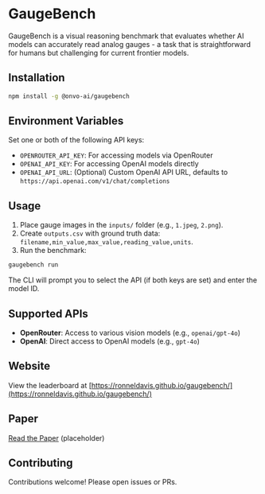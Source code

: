 # GaugeBench

GaugeBench is a visual reasoning benchmark that evaluates whether AI models can accurately read analog gauges - a task that is straightforward for humans but challenging for current frontier models.

## Installation

```bash
npm install -g @onvo-ai/gaugebench
```

## Environment Variables

Set one or both of the following API keys:

- `OPENROUTER_API_KEY`: For accessing models via OpenRouter
- `OPENAI_API_KEY`: For accessing OpenAI models directly
- `OPENAI_API_URL`: (Optional) Custom OpenAI API URL, defaults to `https://api.openai.com/v1/chat/completions`

## Usage

1. Place gauge images in the `inputs/` folder (e.g., `1.jpeg`, `2.png`).
2. Create `outputs.csv` with ground truth data: `filename,min_value,max_value,reading_value,units`.
3. Run the benchmark:

```bash
gaugebench run
```

The CLI will prompt you to select the API (if both keys are set) and enter the model ID.

## Supported APIs

- **OpenRouter**: Access to various vision models (e.g., `openai/gpt-4o`)
- **OpenAI**: Direct access to OpenAI models (e.g., `gpt-4o`)

## Website

View the leaderboard at [https://ronneldavis.github.io/gaugebench/](https://ronneldavis.github.io/gaugebench/)

## Paper

[Read the Paper](https://gaugebench.ai/GaugeBench.pdf) (placeholder)

## Contributing

Contributions welcome! Please open issues or PRs.
